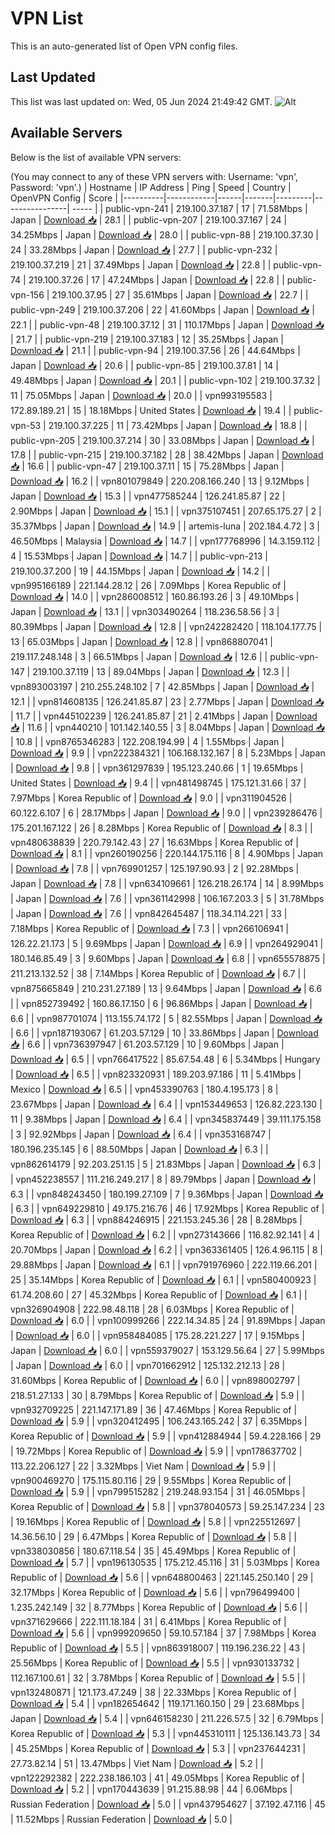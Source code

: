 # VPN List

This is an auto-generated list of Open VPN config files.

## Last Updated

This list was last updated on: Wed, 05 Jun 2024 21:49:42 GMT.
![Alt](https://repobeats.axiom.co/api/embed/186b98318ef1479477931607c1ad7d823f12451f.svg "Repobeats analytics image")

## Available Servers

Below is the list of available VPN servers:

(You may connect to any of these VPN servers with: Username: 'vpn', Password: 'vpn'.)
| Hostname | IP Address | Ping | Speed | Country | OpenVPN Config | Score |
|----------|------------|------|-------|---------|----------------| ----- |
| public-vpn-241 | 219.100.37.187 | 17 | 71.58Mbps | Japan | [Download 📥](./configs/server_0_JP.ovpn) | 28.1 |
| public-vpn-207 | 219.100.37.167 | 24 | 34.25Mbps | Japan | [Download 📥](./configs/server_1_JP.ovpn) | 28.0 |
| public-vpn-88 | 219.100.37.30 | 24 | 33.28Mbps | Japan | [Download 📥](./configs/server_2_JP.ovpn) | 27.7 |
| public-vpn-232 | 219.100.37.219 | 21 | 37.49Mbps | Japan | [Download 📥](./configs/server_3_JP.ovpn) | 22.8 |
| public-vpn-74 | 219.100.37.26 | 17 | 47.24Mbps | Japan | [Download 📥](./configs/server_4_JP.ovpn) | 22.8 |
| public-vpn-156 | 219.100.37.95 | 27 | 35.61Mbps | Japan | [Download 📥](./configs/server_5_JP.ovpn) | 22.7 |
| public-vpn-249 | 219.100.37.206 | 22 | 41.60Mbps | Japan | [Download 📥](./configs/server_6_JP.ovpn) | 22.1 |
| public-vpn-48 | 219.100.37.12 | 31 | 110.17Mbps | Japan | [Download 📥](./configs/server_7_JP.ovpn) | 21.7 |
| public-vpn-219 | 219.100.37.183 | 12 | 35.25Mbps | Japan | [Download 📥](./configs/server_8_JP.ovpn) | 21.1 |
| public-vpn-94 | 219.100.37.56 | 26 | 44.64Mbps | Japan | [Download 📥](./configs/server_9_JP.ovpn) | 20.6 |
| public-vpn-85 | 219.100.37.81 | 14 | 49.48Mbps | Japan | [Download 📥](./configs/server_10_JP.ovpn) | 20.1 |
| public-vpn-102 | 219.100.37.32 | 11 | 75.05Mbps | Japan | [Download 📥](./configs/server_11_JP.ovpn) | 20.0 |
| vpn993195583 | 172.89.189.21 | 15 | 18.18Mbps | United States | [Download 📥](./configs/server_12_US.ovpn) | 19.4 |
| public-vpn-53 | 219.100.37.225 | 11 | 73.42Mbps | Japan | [Download 📥](./configs/server_13_JP.ovpn) | 18.8 |
| public-vpn-205 | 219.100.37.214 | 30 | 33.08Mbps | Japan | [Download 📥](./configs/server_14_JP.ovpn) | 17.8 |
| public-vpn-215 | 219.100.37.182 | 28 | 38.42Mbps | Japan | [Download 📥](./configs/server_15_JP.ovpn) | 16.6 |
| public-vpn-47 | 219.100.37.11 | 15 | 75.28Mbps | Japan | [Download 📥](./configs/server_16_JP.ovpn) | 16.2 |
| vpn801079849 | 220.208.166.240 | 13 | 9.12Mbps | Japan | [Download 📥](./configs/server_17_JP.ovpn) | 15.3 |
| vpn477585244 | 126.241.85.87 | 22 | 2.90Mbps | Japan | [Download 📥](./configs/server_18_JP.ovpn) | 15.1 |
| vpn375107451 | 207.65.175.27 | 2 | 35.37Mbps | Japan | [Download 📥](./configs/server_19_JP.ovpn) | 14.9 |
| artemis-luna | 202.184.4.72 | 3 | 46.50Mbps | Malaysia | [Download 📥](./configs/server_20_MY.ovpn) | 14.7 |
| vpn177768996 | 14.3.159.112 | 4 | 15.53Mbps | Japan | [Download 📥](./configs/server_21_JP.ovpn) | 14.7 |
| public-vpn-213 | 219.100.37.200 | 19 | 44.15Mbps | Japan | [Download 📥](./configs/server_22_JP.ovpn) | 14.2 |
| vpn995166189 | 221.144.28.12 | 26 | 7.09Mbps | Korea Republic of | [Download 📥](./configs/server_23_KR.ovpn) | 14.0 |
| vpn286008512 | 160.86.193.26 | 3 | 49.10Mbps | Japan | [Download 📥](./configs/server_24_JP.ovpn) | 13.1 |
| vpn303490264 | 118.236.58.56 | 3 | 80.39Mbps | Japan | [Download 📥](./configs/server_25_JP.ovpn) | 12.8 |
| vpn242282420 | 118.104.177.75 | 13 | 65.03Mbps | Japan | [Download 📥](./configs/server_26_JP.ovpn) | 12.8 |
| vpn868807041 | 219.117.248.148 | 3 | 66.51Mbps | Japan | [Download 📥](./configs/server_27_JP.ovpn) | 12.6 |
| public-vpn-147 | 219.100.37.119 | 13 | 89.04Mbps | Japan | [Download 📥](./configs/server_28_JP.ovpn) | 12.3 |
| vpn893003197 | 210.255.248.102 | 7 | 42.85Mbps | Japan | [Download 📥](./configs/server_29_JP.ovpn) | 12.1 |
| vpn814608135 | 126.241.85.87 | 23 | 2.77Mbps | Japan | [Download 📥](./configs/server_30_JP.ovpn) | 11.7 |
| vpn445102239 | 126.241.85.87 | 21 | 2.41Mbps | Japan | [Download 📥](./configs/server_31_JP.ovpn) | 11.6 |
| vpn440210 | 101.142.140.55 | 3 | 8.04Mbps | Japan | [Download 📥](./configs/server_32_JP.ovpn) | 10.8 |
| vpn8765346283 | 122.208.194.99 | 4 | 1.55Mbps | Japan | [Download 📥](./configs/server_33_JP.ovpn) | 9.9 |
| vpn222384321 | 106.168.132.167 | 8 | 5.23Mbps | Japan | [Download 📥](./configs/server_34_JP.ovpn) | 9.8 |
| vpn361297839 | 195.123.240.66 | 1 | 19.65Mbps | United States | [Download 📥](./configs/server_35_US.ovpn) | 9.4 |
| vpn481498745 | 175.121.31.66 | 37 | 7.97Mbps | Korea Republic of | [Download 📥](./configs/server_36_KR.ovpn) | 9.0 |
| vpn311904526 | 60.122.6.107 | 6 | 28.17Mbps | Japan | [Download 📥](./configs/server_37_JP.ovpn) | 9.0 |
| vpn239286476 | 175.201.167.122 | 26 | 8.28Mbps | Korea Republic of | [Download 📥](./configs/server_38_KR.ovpn) | 8.3 |
| vpn480638839 | 220.79.142.43 | 27 | 16.63Mbps | Korea Republic of | [Download 📥](./configs/server_39_KR.ovpn) | 8.1 |
| vpn260190256 | 220.144.175.116 | 8 | 4.90Mbps | Japan | [Download 📥](./configs/server_40_JP.ovpn) | 7.8 |
| vpn769901257 | 125.197.90.93 | 2 | 92.28Mbps | Japan | [Download 📥](./configs/server_41_JP.ovpn) | 7.8 |
| vpn634109661 | 126.218.26.174 | 14 | 8.99Mbps | Japan | [Download 📥](./configs/server_42_JP.ovpn) | 7.6 |
| vpn361142998 | 106.167.203.3 | 5 | 31.78Mbps | Japan | [Download 📥](./configs/server_43_JP.ovpn) | 7.6 |
| vpn842645487 | 118.34.114.221 | 33 | 7.18Mbps | Korea Republic of | [Download 📥](./configs/server_44_KR.ovpn) | 7.3 |
| vpn266106941 | 126.22.21.173 | 5 | 9.69Mbps | Japan | [Download 📥](./configs/server_45_JP.ovpn) | 6.9 |
| vpn264929041 | 180.146.85.49 | 3 | 9.60Mbps | Japan | [Download 📥](./configs/server_46_JP.ovpn) | 6.8 |
| vpn655578875 | 211.213.132.52 | 38 | 7.14Mbps | Korea Republic of | [Download 📥](./configs/server_47_KR.ovpn) | 6.7 |
| vpn875665849 | 210.231.27.189 | 13 | 9.64Mbps | Japan | [Download 📥](./configs/server_48_JP.ovpn) | 6.6 |
| vpn852739492 | 160.86.17.150 | 6 | 96.86Mbps | Japan | [Download 📥](./configs/server_49_JP.ovpn) | 6.6 |
| vpn987701074 | 113.155.74.172 | 5 | 82.55Mbps | Japan | [Download 📥](./configs/server_50_JP.ovpn) | 6.6 |
| vpn187193067 | 61.203.57.129 | 10 | 33.86Mbps | Japan | [Download 📥](./configs/server_51_JP.ovpn) | 6.6 |
| vpn736397947 | 61.203.57.129 | 10 | 9.60Mbps | Japan | [Download 📥](./configs/server_52_JP.ovpn) | 6.5 |
| vpn766417522 | 85.67.54.48 | 6 | 5.34Mbps | Hungary | [Download 📥](./configs/server_53_HU.ovpn) | 6.5 |
| vpn823320931 | 189.203.97.186 | 11 | 5.41Mbps | Mexico | [Download 📥](./configs/server_54_MX.ovpn) | 6.5 |
| vpn453390763 | 180.4.195.173 | 8 | 23.67Mbps | Japan | [Download 📥](./configs/server_55_JP.ovpn) | 6.4 |
| vpn153449653 | 126.82.223.130 | 11 | 9.38Mbps | Japan | [Download 📥](./configs/server_56_JP.ovpn) | 6.4 |
| vpn345837449 | 39.111.175.158 | 3 | 92.92Mbps | Japan | [Download 📥](./configs/server_57_JP.ovpn) | 6.4 |
| vpn353168747 | 180.196.235.145 | 6 | 88.50Mbps | Japan | [Download 📥](./configs/server_58_JP.ovpn) | 6.3 |
| vpn862614179 | 92.203.251.15 | 5 | 21.83Mbps | Japan | [Download 📥](./configs/server_59_JP.ovpn) | 6.3 |
| vpn452238557 | 111.216.249.217 | 8 | 89.79Mbps | Japan | [Download 📥](./configs/server_60_JP.ovpn) | 6.3 |
| vpn848243450 | 180.199.27.109 | 7 | 9.36Mbps | Japan | [Download 📥](./configs/server_61_JP.ovpn) | 6.3 |
| vpn649229810 | 49.175.216.76 | 46 | 17.92Mbps | Korea Republic of | [Download 📥](./configs/server_62_KR.ovpn) | 6.3 |
| vpn884246915 | 221.153.245.36 | 28 | 8.28Mbps | Korea Republic of | [Download 📥](./configs/server_63_KR.ovpn) | 6.2 |
| vpn273143666 | 116.82.92.141 | 4 | 20.70Mbps | Japan | [Download 📥](./configs/server_64_JP.ovpn) | 6.2 |
| vpn363361405 | 126.4.96.115 | 8 | 29.88Mbps | Japan | [Download 📥](./configs/server_65_JP.ovpn) | 6.1 |
| vpn791976960 | 222.119.66.201 | 25 | 35.14Mbps | Korea Republic of | [Download 📥](./configs/server_66_KR.ovpn) | 6.1 |
| vpn580400923 | 61.74.208.60 | 27 | 45.32Mbps | Korea Republic of | [Download 📥](./configs/server_67_KR.ovpn) | 6.1 |
| vpn326904908 | 222.98.48.118 | 28 | 6.03Mbps | Korea Republic of | [Download 📥](./configs/server_68_KR.ovpn) | 6.0 |
| vpn100999266 | 222.14.34.85 | 24 | 91.89Mbps | Japan | [Download 📥](./configs/server_69_JP.ovpn) | 6.0 |
| vpn958484085 | 175.28.221.227 | 17 | 9.15Mbps | Japan | [Download 📥](./configs/server_70_JP.ovpn) | 6.0 |
| vpn559379027 | 153.129.56.64 | 27 | 5.99Mbps | Japan | [Download 📥](./configs/server_71_JP.ovpn) | 6.0 |
| vpn701662912 | 125.132.212.13 | 28 | 31.60Mbps | Korea Republic of | [Download 📥](./configs/server_72_KR.ovpn) | 6.0 |
| vpn898002797 | 218.51.27.133 | 30 | 8.79Mbps | Korea Republic of | [Download 📥](./configs/server_73_KR.ovpn) | 5.9 |
| vpn932709225 | 221.147.171.89 | 36 | 47.46Mbps | Korea Republic of | [Download 📥](./configs/server_74_KR.ovpn) | 5.9 |
| vpn320412495 | 106.243.165.242 | 37 | 6.35Mbps | Korea Republic of | [Download 📥](./configs/server_75_KR.ovpn) | 5.9 |
| vpn412884944 | 59.4.228.166 | 29 | 19.72Mbps | Korea Republic of | [Download 📥](./configs/server_76_KR.ovpn) | 5.9 |
| vpn178637702 | 113.22.206.127 | 22 | 3.32Mbps | Viet Nam | [Download 📥](./configs/server_77_VN.ovpn) | 5.9 |
| vpn900469270 | 175.115.80.116 | 29 | 9.55Mbps | Korea Republic of | [Download 📥](./configs/server_78_KR.ovpn) | 5.9 |
| vpn799515282 | 219.248.93.154 | 31 | 46.05Mbps | Korea Republic of | [Download 📥](./configs/server_79_KR.ovpn) | 5.8 |
| vpn378040573 | 59.25.147.234 | 23 | 19.16Mbps | Korea Republic of | [Download 📥](./configs/server_80_KR.ovpn) | 5.8 |
| vpn225512697 | 14.36.56.10 | 29 | 6.47Mbps | Korea Republic of | [Download 📥](./configs/server_81_KR.ovpn) | 5.8 |
| vpn338030856 | 180.67.118.54 | 35 | 45.49Mbps | Korea Republic of | [Download 📥](./configs/server_82_KR.ovpn) | 5.7 |
| vpn196130535 | 175.212.45.116 | 31 | 5.03Mbps | Korea Republic of | [Download 📥](./configs/server_83_KR.ovpn) | 5.6 |
| vpn648800463 | 221.145.250.140 | 29 | 32.17Mbps | Korea Republic of | [Download 📥](./configs/server_84_KR.ovpn) | 5.6 |
| vpn796499400 | 1.235.242.149 | 32 | 8.77Mbps | Korea Republic of | [Download 📥](./configs/server_85_KR.ovpn) | 5.6 |
| vpn371629666 | 222.111.18.184 | 31 | 6.41Mbps | Korea Republic of | [Download 📥](./configs/server_86_KR.ovpn) | 5.6 |
| vpn999209650 | 59.10.57.184 | 37 | 7.98Mbps | Korea Republic of | [Download 📥](./configs/server_87_KR.ovpn) | 5.5 |
| vpn863918007 | 119.196.236.22 | 43 | 25.56Mbps | Korea Republic of | [Download 📥](./configs/server_88_KR.ovpn) | 5.5 |
| vpn930133732 | 112.167.100.61 | 32 | 3.78Mbps | Korea Republic of | [Download 📥](./configs/server_89_KR.ovpn) | 5.5 |
| vpn132480871 | 121.173.47.249 | 38 | 22.33Mbps | Korea Republic of | [Download 📥](./configs/server_90_KR.ovpn) | 5.4 |
| vpn182654642 | 119.171.160.150 | 29 | 23.68Mbps | Japan | [Download 📥](./configs/server_91_JP.ovpn) | 5.4 |
| vpn646158230 | 211.226.57.5 | 32 | 6.79Mbps | Korea Republic of | [Download 📥](./configs/server_92_KR.ovpn) | 5.3 |
| vpn445310111 | 125.136.143.73 | 34 | 45.25Mbps | Korea Republic of | [Download 📥](./configs/server_93_KR.ovpn) | 5.3 |
| vpn237644231 | 27.73.82.14 | 51 | 13.47Mbps | Viet Nam | [Download 📥](./configs/server_94_VN.ovpn) | 5.2 |
| vpn122292382 | 222.238.186.103 | 41 | 49.05Mbps | Korea Republic of | [Download 📥](./configs/server_95_KR.ovpn) | 5.2 |
| vpn170443639 | 91.215.88.98 | 44 | 6.06Mbps | Russian Federation | [Download 📥](./configs/server_96_RU.ovpn) | 5.0 |
| vpn437954627 | 37.192.47.116 | 45 | 11.52Mbps | Russian Federation | [Download 📥](./configs/server_97_RU.ovpn) | 5.0 |
